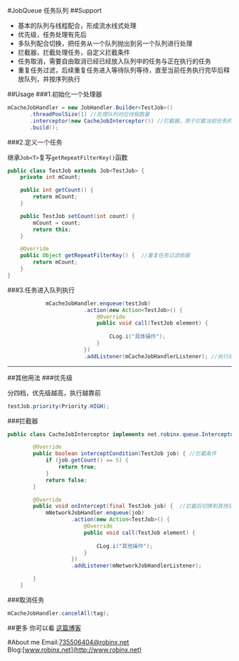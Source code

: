 #JobQueue
任务队列
##Support

* 基本的队列与线程配合，形成流水线式处理
* 优先级，任务处理有先后
* 多队列配合切换，把任务从一个队列抛出到另一个队列进行处理
* 拦截器，拦截处理任务，自定义拦截条件
* 任务取消，需要自由取消已经已经放入队列中的任务与正在执行的任务
* 重复任务过滤，后续重复任务进入等待队列等待，直至当前任务执行完毕后释放队列，并按序列执行

##Usage
###1.初始化一个处理器

```java
mCacheJobHandler = new JobHandler.Builder<TestJob>()
       .threadPoolSize(1) //处理队列对应线程数量
       .interceptor(new CacheJobInterceptor()) //拦截器，用于拦截当前任务的处理
       .build();
```

###2.定义一个任务

继承`Job<T>`复写`getRepeatFilterKey()`函数

```java
public class TestJob extends Job<TestJob> {
    private int mCount;

    public int getCount() {
        return mCount;
    }

    public TestJob setCount(int count) {
        mCount = count;
        return this;
    }

    @Override
    public Object getRepeatFilterKey() {  //重复任务过滤依据
        return mCount;
    }
}
```
###3.任务进入队列执行

```java
			mCacheJobHandler.enqueue(testJob)
                        .action(new Action<TestJob>() {
                            @Override
                            public void call(TestJob element) {
                                
                                CLog.i("具体操作");
                            }
                        })
                        .addListener(mCacheJobHandlerListener); //执行进度监听
```
---
##其他用法
###优先级

分四档，优先级越高，执行越靠前

```java
testJob.priority(Priority.HIGH);
```

###拦截器

```java
public class CacheJobInterceptor implements net.robinx.queue.Interceptor<TestJob>{

        @Override
        public boolean interceptCondition(TestJob job) { //拦截条件
            if (job.getCount() == 5) {
                return true;
            }
            return false;
        }

        @Override
        public void onIntercept(final TestJob job) {  //拦截后切换到其他队列，根据自己需求做相应动作
            mNetworkJobHandler.enqueue(job)
                    .action(new Action<TestJob>() {
                        @Override
                        public void call(TestJob element) {
                            
                            CLog.i("其他操作");
                        }
                    })
                    .addListener(mNetworkJobHandlerListener);

        }
    }
```
###取消任务

```java
mCacheJobHandler.cancelAll(tag);
```

##更多
你可以看 [这篇博客](http://robinx.net/2016/12/06/优雅的责任链模式/)

#About me
Email:735506404@robinx.net<br>
Blog:[www.robinx.net](http://www.robinx.net)